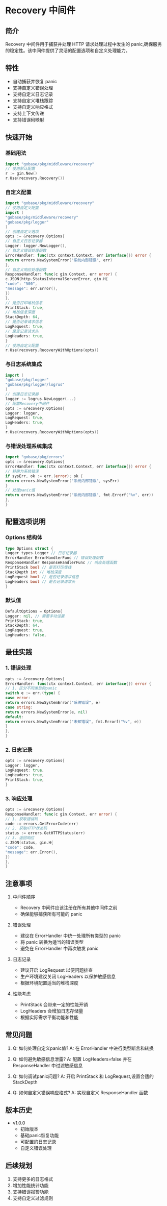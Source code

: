 # Recovery 中间件

## 简介
Recovery 中间件用于捕获并处理 HTTP 请求处理过程中发生的 panic,确保服务的稳定性。该中间件提供了灵活的配置选项和自定义处理能力。

## 特性
- 自动捕获并恢复 panic
- 支持自定义错误处理
- 支持自定义日志记录
- 支持自定义堆栈跟踪
- 支持自定义响应格式
- 支持上下文传递
- 支持错误码映射

## 快速开始

### 基础用法

```go
import "gobase/pkg/middleware/recovery"
// 使用默认配置
r := gin.New()
r.Use(recovery.Recovery())
```

### 自定义配置

```go
import "gobase/pkg/middleware/recovery"
// 使用自定义配置
import (
"gobase/pkg/middleware/recovery"
"gobase/pkg/logger"
)
// 创建自定义选项
opts := &recovery.Options{
// 自定义日志记录器
Logger: logger.NewLogger(),
// 自定义错误处理函数
ErrorHandler: func(ctx context.Context, err interface{}) error {
return errors.NewSystemError("系统内部错误", err)
},
// 自定义响应处理函数
ResponseHandler: func(c gin.Context, err error) {
c.JSON(http.StatusInternalServerError, gin.H{
"code": "500",
"message": err.Error(),
})
},
// 是否打印堆栈信息
PrintStack: true,
// 堆栈信息深度
StackDepth: 64,
// 是否记录请求信息
LogRequest: true,
// 是否记录请求头
LogHeaders: true,
}
// 使用自定义配置
r.Use(recovery.RecoveryWithOptions(opts))
```

### 与日志系统集成

```go
import (
"gobase/pkg/logger"
"gobase/pkg/logger/logrus"
)
// 创建日志记录器
logger := logrus.NewLogger(...)
// 配置Recovery中间件
opts := &recovery.Options{
Logger: logger,
LogRequest: true,
LogHeaders: true,
}
r.Use(recovery.RecoveryWithOptions(opts))
```

### 与错误处理系统集成

```go
import "gobase/pkg/errors"
opts := &recovery.Options{
ErrorHandler: func(ctx context.Context, err interface{}) error {
// 转换为系统错误
if sysErr, ok := err.(error); ok {
return errors.NewSystemError("系统内部错误", sysErr)
}
// 处理panic值
return errors.NewSystemError("系统内部错误", fmt.Errorf("%v", err))
},
}
```

## 配置选项说明

### Options 结构体

```go
type Options struct {
Logger types.Logger // 日志记录器
ErrorHandler ErrorHandlerFunc // 错误处理函数
ResponseHandler ResponseHandlerFunc // 响应处理函数
PrintStack bool // 是否打印堆栈
StackDepth int // 堆栈深度
LogRequest bool // 是否记录请求信息
LogHeaders bool // 是否记录请求头
}
```

### 默认值

```go
DefaultOptions = Options{
Logger: nil, // 需要手动设置
PrintStack: true,
StackDepth: 64,
LogRequest: true,
LogHeaders: false,
```

## 最佳实践

### 1. 错误处理

```go
opts := &recovery.Options{
ErrorHandler: func(ctx context.Context, err interface{}) error {
// 1. 区分不同类型的panic
switch e := err.(type) {
case error:
return errors.NewSystemError("系统错误", e)
case string:
return errors.NewSystemError(e, nil)
default:
return errors.NewSystemError("未知错误", fmt.Errorf("%v", e))
}
},
}
```

### 2. 日志记录

```go
opts := &recovery.Options{
Logger: logger,
LogRequest: true,
LogHeaders: true,
PrintStack: true,
}
```
### 3. 响应处理

```go
opts := &recovery.Options{
ResponseHandler: func(c gin.Context, err error) {
// 1. 获取错误码
code := errors.GetErrorCode(err)
// 2. 获取HTTP状态码
status := errors.GetHTTPStatus(err)
// 3. 返回响应
c.JSON(status, gin.H{
"code": code,
"message": err.Error(),
})
},
}
```

## 注意事项

1. 中间件顺序
   - Recovery 中间件应该注册在所有其他中间件之前
   - 确保能够捕获所有可能的 panic

2. 错误处理
   - 建议在 ErrorHandler 中统一处理所有类型的 panic
   - 将 panic 转换为适当的错误类型
   - 避免在 ErrorHandler 中再次触发 panic

3. 日志记录
   - 建议开启 LogRequest 以便问题排查
   - 生产环境建议关闭 LogHeaders 以保护敏感信息
   - 根据环境配置适当的堆栈深度

4. 性能考虑
   - PrintStack 会带来一定的性能开销
   - LogHeaders 会增加日志存储量
   - 根据实际需求平衡功能和性能

## 常见问题

1. Q: 如何处理自定义panic值?
   A: 在 ErrorHandler 中进行类型断言和转换

2. Q: 如何避免敏感信息泄露?
   A: 配置 LogHeaders=false 并在 ResponseHandler 中过滤敏感信息

3. Q: 如何调试panic问题?
   A: 开启 PrintStack 和 LogRequest,设置合适的 StackDepth

4. Q: 如何自定义错误响应格式?
   A: 实现自定义 ResponseHandler 函数

## 版本历史

- v1.0.0
  - 初始版本
  - 基础panic恢复功能
  - 可配置的日志记录
  - 自定义错误处理

## 后续规划

1. 支持更多的日志格式
2. 增加性能统计功能
3. 支持错误报警功能
4. 支持自定义过滤规则